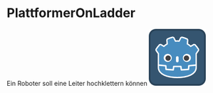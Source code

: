 # PlattformerOnLadder
Ein Roboter soll eine Leiter hochklettern können
![Player Sprite](./icon.png)
